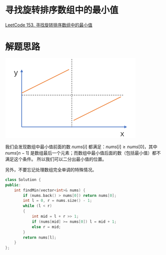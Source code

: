 # 寻找旋转排序数组中的最小值
[LeetCode 153. 寻找旋转排序数组中的最小值](https://leetcode.cn/problems/find-minimum-in-rotated-sorted-array/)

# 解题思路

![](media/16607191035185.png)

我们会发现数组中最小值前面的数 $nums[i]$ 都满足：$nums[i]≥nums[0]$，其中 $nums[n−1]$ 是数组最后一个元素；而数组中最小值后面的数（包括最小值）都不满足这个条件。
所以我们可以二分出最小值的位置。

另外，不要忘记处理数组完全单调的特殊情况。

```cpp
class Solution {
public:
    int findMin(vector<int>& nums) {
        if (nums.back() > nums[0]) return nums[0];
        int l = 0, r = nums.size() - 1;
        while (l < r)
        {
            int mid = l + r >> 1;
            if (nums[mid] >= nums[0]) l = mid + 1;
            else r = mid;
        }
        return nums[l];
    }
};
```
